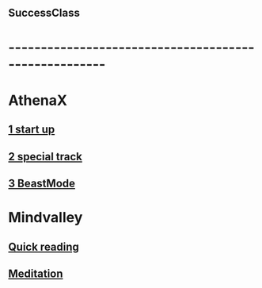 ## SuccessClass
# -----------------------------------------------------
# AthenaX
## [1 start up](https://drive.google.com/drive/folders/1fpT7djVqgBAT2Hn4yHayaz9vPXg-Anbz?usp=sharing)
## [2 special track](https://drive.google.com/drive/folders/1dRPUanxb8gglwUS-2RfOVqADV2YPdSYN?usp=sharing)
## [3 BeastMode](https://drive.google.com/drive/folders/107H9C-2M7CNGM9pSlC75qT0oipvNAVY9?usp=sharing)

# Mindvalley
## [Quick reading](#)
## [Meditation](https://drive.google.com/drive/folders/1V_gHRossvvwoYvhvNvi5DCC0BcLoseh_?usp=sharing)
